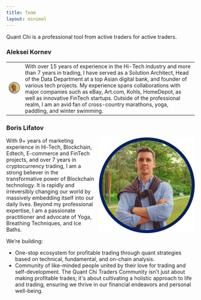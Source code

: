```yaml
---
title: Team
layout: minimal
---
```

<style>
td, th {
   border: none!important;
}
</style>

Quant Chi is a professional tool from active traders for active traders. 

### **Aleksei Kornev**
|     |     |
| --- | --- |
| ![Aleksei Kornev](/assets/images/avatars/quantchi-alekseiko.png) | With over 15 years of experience in the Hi-Tech industry and more than 7 years in trading, I have served as a Solution Architect, Head of the Data Department at a top Asian digital bank, and founder of various tech projects. My experience spans collaborations with major companies such as eBay, Art.com, Kohls, HomeDepot, as well as innovative FinTech startups. Outside of the professional realm, I am an avid fan of cross-country marathons, yoga, paddling, and winter swimming. |


### **Boris Lifatov**
<img src="/assets/images/avatars/quantchi-boris.png"  alt="Boris Lifatov" style="float: right; margin-left: 10px;">
With 9+ years of marketing experience in Hi-Tech, Blockchain, Edtech, E-commerce and FinTech projects, and over 7 years in cryptocurrency trading, I am a strong believer in the transformative power of Blockchain technology. It is rapidly and irreversibly changing our world by massively embedding itself into our daily lives. Beyond my professional expertise, I am a passionate practitioner and advocate of Yoga, Breathing Techniques, and Ice Baths.

We’re building:

- One-stop ecosystem for profitable trading through quant strategies based on technical, fundamental, and on-chain analysis.
- Community of like-minded people united by their love for trading and self-development. The Quant Chi Traders Community isn't just about making profitable trades; it's about cultivating a holistic approach to life and trading, ensuring we thrive in our financial endeavors and personal well-being.
